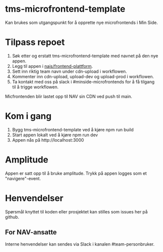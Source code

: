 # tms-microfrontend-template

Kan brukes som utgangspunkt for å opprette nye microfrontends i Min Side.

# Tilpass repoet

1. Søk etter og erstatt tms-microfrontend-template med navnet på den nye appen.
3. Legg til appen i [nais/frontend-plattform](https://github.com/nais/frontend-plattform/tree/main?tab=readme-ov-file#registrere-team-i-cdn).
4. Sett inn riktig team navn under cdn-upload i workflowen.
5. Kommenter inn cdn-upload, upload-dev og upload-prod i workflowen.
6. Ta kontakt med oss på slack i #minside-microfrontends for å få tilgang til å trigge workflowen.

Micfrontenden blir lastet opp til NAV sin CDN ved push til main.

# Kom i gang

1. Bygg tms-microfrontend-template ved å kjøre npm run build
2. Start appen lokalt ved å kjøre npm run dev
3. Appen nås på http://localhost:3000

# Amplitude

Appen er satt opp til å bruke amplitude. Trykk på appen logges som et "navigere"-event.

# Henvendelser

Spørsmål knyttet til koden eller prosjektet kan stilles som issues her på github.

## For NAV-ansatte

Interne henvendelser kan sendes via Slack i kanalen #team-personbruker.
